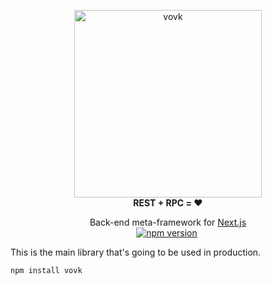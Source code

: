 <p align="center"> 
  <picture>
    <source width="300" media="(prefers-color-scheme: dark)" srcset="https://vovk.dev/vovk-logo-white.svg">
    <source width="300" media="(prefers-color-scheme: light)" srcset="https://vovk.dev/vovk-logo.svg">
    <img width="300" alt="vovk" src="https://vovk.dev/vovk-logo.svg">
  </picture><br>
  <strong>REST + RPC = ♥️</strong>
</p>

<p align="center">
  Back-end meta-framework for <a href="https://nextjs.org/docs/app">Next.js</a>
  <br />
<a href="https://www.npmjs.com/package/vovk"><img src="https://badge.fury.io/js/vovk.svg" alt="npm version" /></a>&nbsp;

</p>

This is the main library that's going to be used in production.

```sh
npm install vovk
```

